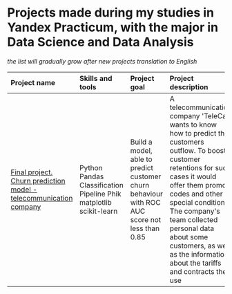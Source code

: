 # Projects made during my studies in Yandex Practicum, with the major in Data Science and Data Analysis # 
*the list will gradually grow after new projects translation to English*

| Project name | Skills and tools | Project goal | Project description | Key words |
| :---------------------- | :---------------------- | :---------------------- | :---------------------- | :---------------------- |
| [Final project. Churn prediction model - telecommunication company](FinalProgect_CutomerChurn) | Python Pandas Classification Pipeline Phik matplotlib scikit-learn | Build a model, able to predict customer churn behaviour with ROC AUC score not less than 0.85 | A telecommunication company 'TeleCat' wants to know how to predict the customers outflow. To boost customer retentions for such cases it would offer them promo codes and other special conditions. The company's team collected personal data about some customers, as well as the information about the tariffs and contracts they use | *pandas* | Data preprocessing, EDA, Customers' personas analysis, Machine learning |
